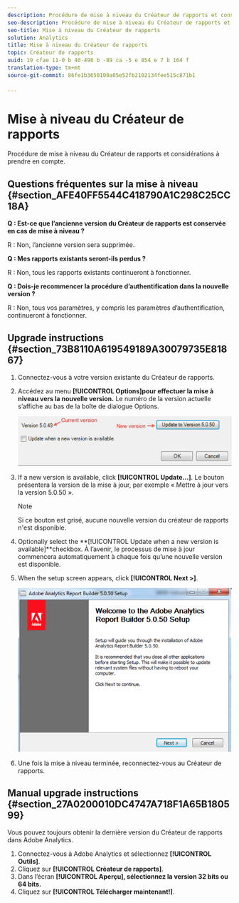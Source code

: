 ```yaml
---
description: Procédure de mise à niveau du Créateur de rapports et considérations à prendre en compte.
seo-description: Procédure de mise à niveau du Créateur de rapports et considérations à prendre en compte.
seo-title: Mise à niveau du Créateur de rapports
solution: Analytics
title: Mise à niveau du Créateur de rapports
topic: Créateur de rapports
uuid: 19 cfae 11-0 b 40-498 b -89 ca -5 e 854 e 7 b 164 f
translation-type: tm+mt
source-git-commit: 86fe1b3650100a05e52fb2102134fee515c871b1

---
```



# Mise à niveau du Créateur de rapports

Procédure de mise à niveau du Créateur de rapports et considérations à prendre en compte.

## Questions fréquentes sur la mise à niveau {#section_AFE40FF5544C418790A1C298C25CC18A}

**Q : Est-ce que l’ancienne version du Créateur de rapports est conservée en cas de mise à niveau ?**

R : Non, l’ancienne version sera supprimée.

**Q : Mes rapports existants seront-ils perdus ?**

R : Non, tous les rapports existants continueront à fonctionner.

**Q : Dois-je recommencer la procédure d’authentification dans la nouvelle version ?**

R : Non, tous vos paramètres, y compris les paramètres d’authentification, continueront à fonctionner.

## Upgrade instructions {#section_73B8110A619549189A30079735E81867}

1. Connectez-vous à votre version existante du Créateur de rapports.
1. Accédez au menu **[!UICONTROL Options]pour effectuer la mise à niveau vers la nouvelle version.** Le numéro de la version actuelle s’affiche au bas de la boîte de dialogue Options.

   ![](assets/upgrade.png)

1. If a new version is available, click **[!UICONTROL Update...]**. Le bouton présentera la version de la mise à jour, par exemple « Mettre à jour vers la version 5.0.50 ».

   >[!NOTE]
   >
   >Si ce bouton est grisé, aucune nouvelle version du créateur de rapports n'est disponible.

1. Optionally select the **[!UICONTROL Update when a new version is available]**checkbox. À l’avenir, le processus de mise à jour commencera automatiquement à chaque fois qu’une nouvelle version est disponible.
1. When the setup screen appears, click **[!UICONTROL Next &gt;]**.

   ![](assets/setup.png)

1. Une fois la mise à niveau terminée, reconnectez-vous au Créateur de rapports.

## Manual upgrade instructions {#section_27A0200010DC4747A718F1A65B180599}

Vous pouvez toujours obtenir la dernière version du Créateur de rapports dans Adobe Analytics.

1. Connectez-vous à Adobe Analytics et sélectionnez **[!UICONTROL Outils]**.
1. Cliquez sur **[!UICONTROL Créateur de rapports]**.
1. Dans l’écran **[!UICONTROL Aperçu], sélectionnez la version 32 bits ou 64 bits.**
1. Cliquez sur **[!UICONTROL Télécharger maintenant!]**.

